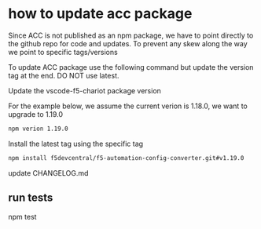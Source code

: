 # how to update acc package

Since ACC is not published as an npm package, we have to point directly to the github repo for code and updates.  To prevent any skew along the way we point to specific tags/versions

To update ACC package use the following command but update the version tag at the end.  DO NOT use latest.

Update the vscode-f5-chariot package version

For the example below, we assume the current verion is 1.18.0, we want to upgrade to 1.19.0

```bash
npm verion 1.19.0
```

Install the latest tag using the specific tag

```bash
npm install f5devcentral/f5-automation-config-converter.git#v1.19.0
```

update CHANGELOG.md


## run tests

npm test

